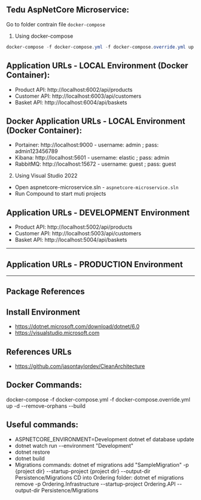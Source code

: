## Tedu AspNetCore Microservice:

Go to folder contrain file `docker-compose`

1. Using docker-compose
```Powershell
docker-compose -f docker-compose.yml -f docker-compose.override.yml up -d --remove-orphans --build
```


## Application URLs - LOCAL Environment (Docker Container):

- Product API: http://localhost:6002/api/products
- Customer API: http://localhost:6003/api/customers
- Basket API: http://localhost:6004/api/baskets

## Docker Application URLs - LOCAL Environment (Docker Container):

- Portainer: http://localhost:9000 - username: admin ; pass: admin123456789
- Kibana: http://localhost:5601 - username: elastic ; pass: admin
- RabbitMQ: http://localhost:15672 - username: guest ; pass: guest

2. Using Visual Studio 2022
- Open aspnetcore-microservice.sln - `aspnetcore-microservice.sln`
- Run Compound to start muti projects

## Application URLs - DEVELOPMENT Environment
- Product API: http://localhost:5002/api/products
- Customer API: http://localhost:5003/api/customers
- Basket API: http://localhost:5004/api/baskets

------------
## Application URLs - PRODUCTION Environment

------------

## Package References

## Install Environment

- https://dotnet.microsoft.com/download/dotnet/6.0
- https://visualstudio.microsoft.com

## References URLs 
- https://github.com/jasontaylordev/CleanArchitecture


## Docker Commands:

docker-compose -f docker-compose.yml -f docker-compose.override.yml up -d --remove-orphans --build

## Useful commands:

- ASPNETCORE_ENVIRONMENT=Development dotnet ef database update
- dotnet watch run --environment "Development"
- dotnet restore
- dotnet build
- Migrations commands:
    dotnet ef migrations add "SampleMigration" -p {project dir} --startup-project {project dir} --output-dir Persistence/Migrations
    CD into Ordering folder: dotnet ef migrations remove -p Ordering.Infrastructure --startup-project Ordering.API --output-dir Persistence/Migrations
